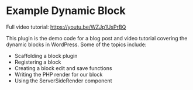 # Example Dynamic Block

Full video tutorial: https://youtu.be/WZJp1UsPrBQ

This plugin is the demo code for a blog post and video tutorial covering the dynamic blocks in WordPress. Some of the topics include:

- Scaffolding a block plugin
- Registering a block
- Creating a block edit and save functions
- Writing the PHP render for our block
- Using the ServerSideRender component
